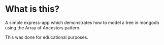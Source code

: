 # What is this?

A simple express-app which demonstrates how to model
a tree in mongodb using the Array of Ancestors pattern.

This was done for educational purposes.
